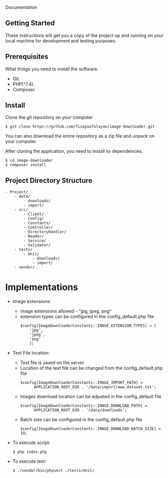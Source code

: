 Documentation 

## Getting Started
These instructions will get you a copy of the project up and running on your local machine for development and testing purposes.

## Prerequisites
What things you need to install the software.

- Git.
- PHP(^7.4).
- Composer.

## Install
Clone the git repository on your computer
```
$ git clone https://github.com/fisayoafolayan/image-downloader.git
```
You can also download the entire repository as a zip file and unpack on your computer.

After cloning the application, you need to install its dependencies.
```
$ cd image-downloader
$ composer install
```

## Project Directory Structure
```
- Project/
    - data/
        - downloads/
        - import/
    - src/
        - Client/
        - Config/
        - Constants/
        - Controller/
        - DirectoryHandler/
        - Reader/
        - Service/
        - Validator/
    - tests/
        - Unit/
            - downloads/
            - import/
    - vendor/
```
# Implementations
  - Image extensions:
      - image extensions allowed - "jpg, jpeg, png"
      - extension types can be configured in the config_default.php file
        ```
        $config[ImageDownloaderConstants::IMAGE_EXTENSION_TYPES] = [
            'jpg',
            'jpeg',
            'png'
            ];
        ```
  - Text File location:
    - Text file is saved on the server
    - Location of the text file can be changed from the config_default.php file
      ```
      $config[ImageDownloaderConstants::IMAGE_IMPORT_PATH] =
            APPLICATION_ROOT_DIR . '/data/import/aww_dataset.txt';
      ```
    - Images download location can be adjusted in the config_default file
      ```
      $config[ImageDownloaderConstants::IMAGE_DOWNLOAD_PATH] = 
            APPLICATION_ROOT_DIR . '/data/downloads';
      ```
    - Batch size can be configured in the config_default.php file
      ```
      $config[ImageDownloaderConstants::IMAGE_DOWNLOAD_BATCH_SIZE] = 10;
      ```
  - To execute script:
    ```
    $ php index.php
    ``` 

- To execute test:
  ```
  $ ./vendor/bin/phpunit ./tests/Unit/
  ``` 